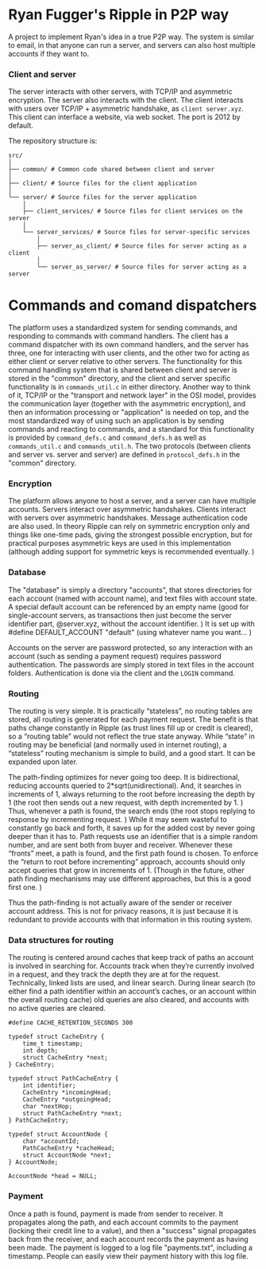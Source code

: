 # Ryan Fugger's Ripple in P2P way

A project to implement Ryan's idea in a true P2P way. The system is similar to email, in that anyone can run a server, and servers can also host multiple accounts if they want to.

### Client and server

The server interacts with other servers, with TCP/IP and asymmetric encryption. The server also interacts with the client. The client interacts with users over TCP/IP + asymmetric handshake, as `client server.xyz`. This client can interface a website, via web socket. The port is 2012 by default.

The repository structure is:

    src/
    │
    ├── common/ # Common code shared between client and server
    │
    ├── client/ # Source files for the client application
    │
    └── server/ # Source files for the server application
        │
        ├── client_services/ # Source files for client services on the server
        │
        └── server_services/ # Source files for server-specific services
            │
            ├── server_as_client/ # Source files for server acting as a client
            │
            └── server_as_server/ # Source files for server acting as a server

# Commands and comand dispatchers

The platform uses a standardized system for sending commands, and responding to commands with command handlers. The client has a command dispatcher with its own command handlers, and the server has three, one for interacting with user clients, and the other two for acting as either client or server relative to other servers. The functionality for this command handling system that is shared between client and server is stored in the "common" directory, and the client and server specific functionality is in `commands_util.c` in either directory. Another way to think of it, TCP/IP or the "transport and network layer" in the OSI model, provides the communication layer (together with the asymmetric encryption), and then an information processing or "application" is needed on top, and the most standardized way of using such an application is by sending commands and reacting to commands, and a standard for this functionality is provided by `command_defs.c` and `command_defs.h` as well as `commands_util.c` and `commands_util.h`. The two protocols (between clients and server vs. server and server) are defined in `protocol_defs.h` in the "common" directory.

### Encryption

The platform allows anyone to host a server, and a server can have multiple accounts. Servers interact over asymmetric handshakes. Clients interact with servers over asymmetric handshakes. Message authentication code are also used. In theory Ripple can rely on symmetric encryption only and things like one-time pads, giving the strongest possible encryption, but for practical purposes asymmetric keys are used in this implementation (although adding support for symmetric keys is recommended eventually. )

### Database

The "database" is simply a directory "accounts", that stores directories for each account (named with account name), and text files with account state. A special default account can be referenced by an empty name (good for single-account servers, as transactions then just become the server identifier part, @server.xyz, without the account identifier. ) It is set up with #define DEFAULT_ACCOUNT "default" (using whatever name you want... )

Accounts on the server are password protected, so any interaction with an account (such as sending a payment request) requires password authentication. The passwords are simply stored in text files in the account folders. Authentication is done via the client and the `LOGIN` command.

### Routing

The routing is very simple. It is practically “stateless”, no routing tables are stored, all routing is generated for each payment request. The benefit is that paths change constantly in Ripple (as trust lines fill up or credit is cleared), so a “routing table” would not reflect the true state anyway. While “state” in routing may be beneficial (and normally used in internet routing), a “stateless” routing mechanism is simple to build, and a good start. It can be expanded upon later.

The path-finding optimizes for never going too deep. It is bidirectional, reducing accounts queried to 2*sqrt(unidirectional). And, it searches in increments of 1, always returning to the root before increasing the depth by 1 (the root then sends out a new request, with depth incremented by 1. ) Thus, whenever a path is found, the search ends (the root stops replying to response by incrementing request. ) While it may seem wasteful to constantly go back and forth, it saves up for the added cost by never going deeper than it has to. Path requests use an identifier that is a simple random number, and are sent both from buyer and receiver. Whenever these “fronts” meet, a path is found, and the first path found is chosen. To enforce the “return to root before incrementing” approach, accounts should only accept queries that grow in increments of 1. (Though in the future, other path finding mechanisms may use different approaches, but this is a good first one. )

Thus the path-finding is not actually aware of the sender or receiver account address. This is not for privacy reasons, it is just because it is redundant to provide accounts with that information in this routing system.

### Data structures for routing

The routing is centered around caches that keep track of paths an account is involved in searching for. Accounts track when they’re currently involved in a request, and they track the depth they are at for the request. Technically, linked lists are used, and linear search. During linear search (to either find a path identifier within an account’s caches, or an account within the overall routing cache) old queries are also cleared, and accounts with no active queries are cleared.

    #define CACHE_RETENTION_SECONDS 300

    typedef struct CacheEntry {
        time_t timestamp;
        int depth;
        struct CacheEntry *next;
    } CacheEntry;

    typedef struct PathCacheEntry {
        int identifier;
        CacheEntry *incomingHead;
        CacheEntry *outgoingHead;
        char *nextHop;
        struct PathCacheEntry *next;
    } PathCacheEntry;

    typedef struct AccountNode {
        char *accountId;
        PathCacheEntry *cacheHead;
        struct AccountNode *next;
    } AccountNode;

    AccountNode *head = NULL;

### Payment

Once a path is found, payment is made from sender to receiver. It propagates along the path, and each account commits to the payment (locking their credit line to a value), and then a "success" signal propagates back from the receiver, and each account records the payment as having been made. The payment is logged to a log file "payments.txt", including a timestamp. People can easily view their payment history with this log file.

